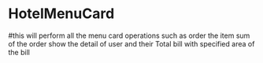 # HotelMenuCard
#this will perform all the menu card operations such as order the item sum of the order show the detail of user and their Total bill with specified area of the bill
